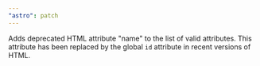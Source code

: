 ```yaml
---
"astro": patch
---
```


Adds deprecated HTML attribute "name" to the list of valid attributes. This attribute has been replaced by the global `id` attribute in recent versions of HTML.
